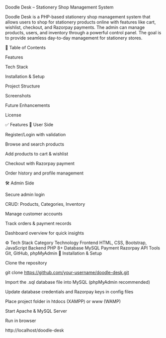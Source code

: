Doodle Desk – Stationery Shop Management System






Doodle Desk is a PHP-based stationery shop management system that allows users to shop for stationery products online with features like cart, wishlist, checkout, and Razorpay payments. The admin can manage products, users, and inventory through a powerful control panel. The goal is to provide seamless day-to-day management for stationery stores.

📌 Table of Contents

Features

Tech Stack

Installation & Setup

Project Structure

Screenshots

Future Enhancements

License

✅ Features
👤 User Side

Register/Login with validation

Browse and search products

Add products to cart & wishlist

Checkout with Razorpay payment

Order history and profile management

🛠 Admin Side

Secure admin login

CRUD: Products, Categories, Inventory

Manage customer accounts

Track orders & payment records

Dashboard overview for quick insights

⚙️ Tech Stack
Category	Technology
Frontend	HTML, CSS, Bootstrap, JavaScript
Backend	PHP 8+
Database	MySQL
Payment	Razorpay API
Tools	Git, GitHub, phpMyAdmin
🚀 Installation & Setup

Clone the repository

git clone https://github.com/your-username/doodle-desk.git


Import the .sql database file into MySQL (phpMyAdmin recommended)

Update database credentials and Razorpay keys in config files

Place project folder in htdocs (XAMPP) or www (WAMP)

Start Apache & MySQL Server

Run in browser

http://localhost/doodle-desk
